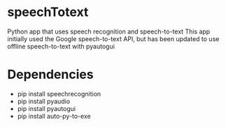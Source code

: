 # speechTotext
Python app that uses speech recognition and speech-to-text This app initially used the Google speech-to-text API, but has been updated to use offline speech-to-text with pyautogui
# Dependencies
* pip install speechrecognition
* pip install pyaudio
* pip install pyautogui
* pip install auto-py-to-exe
